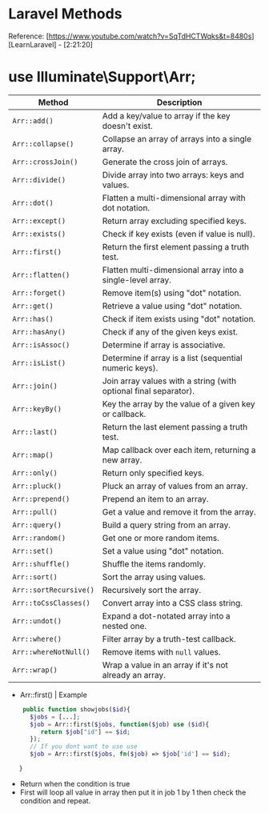 # Laravel Methods


Reference: [https://www.youtube.com/watch?v=SqTdHCTWqks&t=8480s]
[LearnLaravel] - [2:21:20]


# use Illuminate\Support\Arr;
| Method                 | Description                                                      |
| ---------------------- | ---------------------------------------------------------------- |
| `Arr::add()`           | Add a key/value to array if the key doesn't exist.               |
| `Arr::collapse()`      | Collapse an array of arrays into a single array.                 |
| `Arr::crossJoin()`     | Generate the cross join of arrays.                               |
| `Arr::divide()`        | Divide array into two arrays: keys and values.                   |
| `Arr::dot()`           | Flatten a multi-dimensional array with dot notation.             |
| `Arr::except()`        | Return array excluding specified keys.                           |
| `Arr::exists()`        | Check if key exists (even if value is null).                     |
| `Arr::first()`         | Return the first element passing a truth test.                   |
| `Arr::flatten()`       | Flatten multi-dimensional array into a single-level array.       |
| `Arr::forget()`        | Remove item(s) using "dot" notation.                             |
| `Arr::get()`           | Retrieve a value using "dot" notation.                           |
| `Arr::has()`           | Check if item exists using "dot" notation.                       |
| `Arr::hasAny()`        | Check if any of the given keys exist.                            |
| `Arr::isAssoc()`       | Determine if array is associative.                               |
| `Arr::isList()`        | Determine if array is a list (sequential numeric keys).          |
| `Arr::join()`          | Join array values with a string (with optional final separator). |
| `Arr::keyBy()`         | Key the array by the value of a given key or callback.           |
| `Arr::last()`          | Return the last element passing a truth test.                    |
| `Arr::map()`           | Map callback over each item, returning a new array.              |
| `Arr::only()`          | Return only specified keys.                                      |
| `Arr::pluck()`         | Pluck an array of values from an array.                          |
| `Arr::prepend()`       | Prepend an item to an array.                                     |
| `Arr::pull()`          | Get a value and remove it from the array.                        |
| `Arr::query()`         | Build a query string from an array.                              |
| `Arr::random()`        | Get one or more random items.                                    |
| `Arr::set()`           | Set a value using "dot" notation.                                |
| `Arr::shuffle()`       | Shuffle the items randomly.                                      |
| `Arr::sort()`          | Sort the array using values.                                     |
| `Arr::sortRecursive()` | Recursively sort the array.                                      |
| `Arr::toCssClasses()`  | Convert array into a CSS class string.                           |
| `Arr::undot()`         | Expand a dot-notated array into a nested one.                    |
| `Arr::where()`         | Filter array by a truth-test callback.                           |
| `Arr::whereNotNull()`  | Remove items with `null` values.                                 |
| `Arr::wrap()`          | Wrap a value in an array if it's not already an array.           |


   * Arr::first() | Example
   ```php
       public function showjobs($id){
         $jobs = [...];
         $job = Arr::first($jobs, function($job) use ($id){
            return $job["id"] == $id;
         });
         // If you dont want to use use
         $job = Arr::first($jobs, fn($job) => $job['id'] == $id);

      }
   ```
   - Return when the condition is true
   - First will loop all value in array then put it in job 1 by 1 then check the condition and repeat.



































